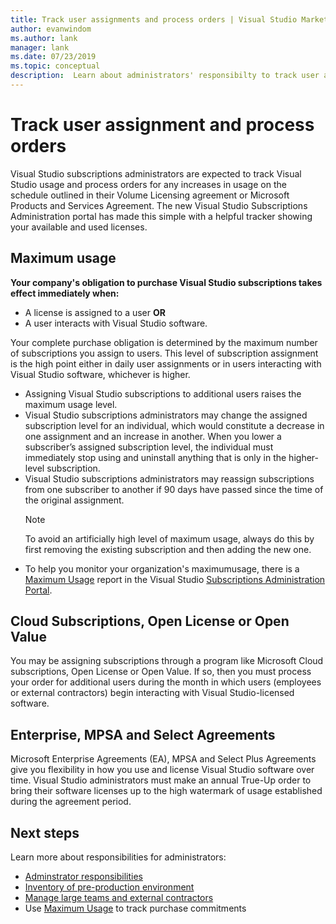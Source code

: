 ```yaml
---
title: Track user assignments and process orders | Visual Studio Marketplace
author: evanwindom
ms.author: lank
manager: lank
ms.date: 07/23/2019
ms.topic: conceptual
description:  Learn about administrators' responsibilty to track user assignments and process orders.
---
```


# Track user assignment and process orders
Visual Studio subscriptions administrators are expected to track Visual Studio usage and process orders for any increases in usage on the schedule outlined in their Volume Licensing agreement or Microsoft Products and Services Agreement. The new Visual Studio Subscriptions Administration portal has made this simple with a helpful tracker showing your available and used licenses.

## Maximum usage
**Your company's obligation to purchase Visual Studio subscriptions takes effect immediately when:**
- A license is assigned to a user **OR**
- A user interacts with Visual Studio software.

Your complete purchase obligation is determined by the maximum number of subscriptions you assign to users. This level of subscription assignment is the high point either in daily user assignments or in users interacting with Visual Studio software, whichever is higher.

- Assigning Visual Studio subscriptions to additional users raises the maximum usage level.  
- Visual Studio subscriptions administrators may change the assigned subscription level for an individual, which would constitute a decrease in one assignment and an increase in another. When you lower a subscriber’s assigned subscription level, the individual must immediately stop using and uninstall anything that is only in the higher-level subscription. 
- Visual Studio subscriptions administrators may reassign subscriptions from one subscriber to another if 90 days have passed since the time of the original assignment. 
    > [!NOTE]
    > To avoid an artificially high level of maximum usage, always do this by first removing the existing subscription and then adding the new one. 
- To help you monitor your organization's maximumusage, there is a [Maximum Usage](maximum-usage.md) report in the Visual Studio [Subscriptions Administration Portal](https://manage.visualstudio.com). 

## Cloud Subscriptions, Open License or Open Value
You may be assigning subscriptions through a program like Microsoft Cloud subscriptions, Open License or Open Value. If so, then you must process your order for additional users during the month in which users (employees or external contractors) begin interacting with Visual Studio-licensed software.

## Enterprise, MPSA and Select Agreements
Microsoft Enterprise Agreements (EA), MPSA and Select Plus Agreements give you flexibility in how you use and license Visual Studio software over time. Visual Studio administrators must make an annual True-Up order to bring their software licenses up to the high watermark of usage established during the agreement period.

## Next steps
Learn more about responsibilities for administrators:
- [Adminstrator responsibilities](admin-responsibilities.md)
- [Inventory of pre-production environment](admin-inventory.md)
- [Manage large teams and external contractors](manage-teams.md)
- Use [Maximum Usage](maximum-usage.md) to track purchase commitments
